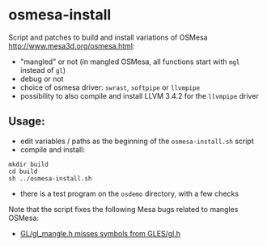 # osmesa-install
Script and patches to build and install variations of OSMesa http://www.mesa3d.org/osmesa.html:
- "mangled" or not (in mangled OSMesa, all functions start with `mgl` instead of `gl`)
- debug or not
- choice of osmesa driver: `swrast`, `softpipe` or `llvmpipe`
- possibility to also compile and install LLVM 3.4.2 for the `llvmpipe` driver

## Usage:

- edit variables / paths as the beginning of the `osmesa-install.sh`
  script
- compile and install:
```
mkdir build
cd build
sh ../osmesa-install.sh
```
- there is a test program on the `osdemo` directory, with a few checks

Note that the script fixes the following Mesa bugs related to mangles OSMesa:
- [GL/gl_mangle.h misses symbols from GLES/gl.h](https://bugs.freedesktop.org/show_bug.cgi?id=91724)

